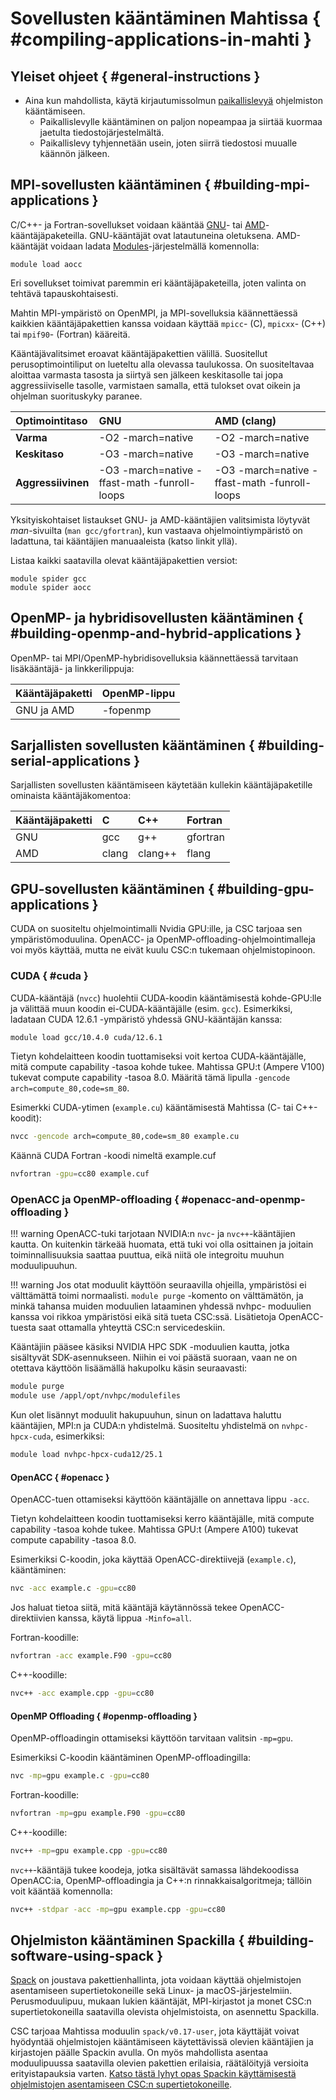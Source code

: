 # Sovellusten kääntäminen Mahtissa { #compiling-applications-in-mahti }

## Yleiset ohjeet { #general-instructions }


- Aina kun mahdollista, käytä kirjautumissolmun [paikallislevyä](disk.md#login-nodes) ohjelmiston kääntämiseen.
    - Paikallislevylle kääntäminen on paljon nopeampaa ja siirtää kuormaa jaetulta tiedostojärjestelmältä. 
    - Paikallislevy tyhjennetään usein, joten siirrä tiedostosi muualle käännön jälkeen. 


## MPI-sovellusten kääntäminen { #building-mpi-applications }

C/C++- ja Fortran-sovellukset voidaan kääntää
[GNU](https://gcc.gnu.org)- tai [AMD](https://developer.amd.com/amd-aocc/)-
kääntäjäpaketeilla. GNU-kääntäjät ovat latautuneina oletuksena. AMD-kääntäjät voidaan
ladata [Modules](modules.md)-järjestelmällä komennolla:
```
module load aocc
```

Eri sovellukset toimivat paremmin eri kääntäjäpaketeilla, joten valinta
on tehtävä tapauskohtaisesti.

Mahtin MPI-ympäristö on OpenMPI, ja MPI-sovelluksia käännettäessä kaikkien
kääntäjäpakettien kanssa voidaan käyttää
`mpicc`- (C), `mpicxx`- (C++) tai `mpif90`- (Fortran) kääreitä.

Kääntäjävalitsimet eroavat kääntäjäpakettien välillä. Suositellut
perusoptimointiliput on lueteltu alla olevassa taulukossa. On suositeltavaa aloittaa
varmasta tasosta ja siirtyä sen jälkeen keskitasolle tai jopa aggressiiviselle tasolle,
varmistaen samalla, että tulokset ovat oikein ja ohjelman suorituskyky paranee. 


| Optimointitaso | GNU               | AMD (clang) |
| :------------- | :---------------- | :----------- |
| **Varma**      | -O2 -march=native | -O2 -march=native  |
| **Keskitaso**  | -O3 -march=native | -O3 -march=native |
| **Aggressiivinen** | -O3 -march=native -ffast-math -funroll-loops | -O3 -march=native -ffast-math -funroll-loops |


Yksityiskohtaiset listaukset GNU- ja AMD-kääntäjien valitsimista löytyvät
_man_-sivuilta (`man gcc/gfortran`), kun vastaava ohjelmointiympäristö on ladattuna,
tai kääntäjien manuaaleista (katso linkit yllä).

Listaa kaikki saatavilla olevat kääntäjäpakettien versiot:
```
module spider gcc
module spider aocc
```

<!-- ### Intel compilers { #intel-compilers }

!!! warning
    Support for Intel compilers may be somewhat limited and may lack certain functionalities. For more detailed information, it is recommended to contact the CSC service desk.

Access to the Intel compilers can be obtained by loading the .unsupported modules:

```
module load .unsupported
module load intel-oneapi-compilers/2021.4.0
```

Comprehensive information about flags and optimization options that can be used with the compiler can be found in the manual pages, accessible with `man icc/ifort`. -->

## OpenMP- ja hybridi­sovellusten kääntäminen { #building-openmp-and-hybrid-applications }

OpenMP- tai MPI/OpenMP-hybridisovelluksia käännettäessä tarvitaan
lisäkääntäjä- ja linkkerilippuja:

| Kääntäjäpaketti | OpenMP-lippu |
| :-------------- | :----------- |
| GNU ja AMD      | -fopenmp     |


## Sarjallisten sovellusten kääntäminen { #building-serial-applications }

Sarjallisten sovellusten kääntämiseen käytetään kullekin kääntäjäpaketille
ominaista kääntäjäkomentoa:

| Kääntäjäpaketti | C  | C++ | Fortran |
| :-------------- | :- | :-- | :------ |
| GNU             | gcc | g++ | gfortran |
| AMD             | clang | clang++ | flang |

## GPU-sovellusten kääntäminen { #building-gpu-applications }

CUDA on suositeltu ohjelmointimalli Nvidia GPU:ille, ja CSC tarjoaa sen
ympäristömoduulina. OpenACC- ja OpenMP-offloading-ohjelmointimalleja
voi myös käyttää, mutta ne eivät kuulu CSC:n tukemaan ohjelmistopinoon.

### CUDA { #cuda }

CUDA-kääntäjä (`nvcc`) huolehtii CUDA-koodin kääntämisestä kohde-GPU:lle ja
välittää muun koodin ei-CUDA-kääntäjälle (esim. `gcc`). Esimerkiksi, ladataan CUDA 12.6.1 -ympäristö
yhdessä GNU-kääntäjän kanssa:

```bash
module load gcc/10.4.0 cuda/12.6.1
```

Tietyn kohdelaitteen koodin tuottamiseksi voit kertoa CUDA-kääntäjälle, mitä
compute capability -tasoa kohde tukee. Mahtissa GPU:t (Ampere V100) tukevat
compute capability -tasoa 8.0. Määritä tämä lipulla
`-gencode arch=compute_80,code=sm_80`.

Esimerkki CUDA-ytimen (`example.cu`) kääntämisestä Mahtissa (C- tai C++-koodit):
```bash
nvcc -gencode arch=compute_80,code=sm_80 example.cu
```

Käännä CUDA Fortran -koodi nimeltä example.cuf
```bash
nvfortran -gpu=cc80 example.cuf
```

### OpenACC ja OpenMP-offloading { #openacc-and-openmp-offloading }

!!! warning
    OpenACC-tuki tarjotaan NVIDIA:n `nvc`- ja
    `nvc++`-kääntäjien kautta. On kuitenkin tärkeää huomata, että
    tuki voi olla osittainen ja joitain toiminnallisuuksia saattaa puuttua,
    eikä niitä ole integroitu muuhun moduulipuuhun.

!!! warning
    Jos otat moduulit käyttöön seuraavilla ohjeilla,
    ympäristösi ei välttämättä toimi normaalisti. `module purge` -komento
    on välttämätön, ja minkä tahansa muiden moduulien lataaminen yhdessä nvhpc-
    moduulien kanssa voi rikkoa ympäristösi eikä sitä tueta CSC:ssä. Lisätietoja
    OpenACC-tuesta saat ottamalla yhteyttä CSC:n servicedeskiin.

Kääntäjiin pääsee käsiksi NVIDIA HPC SDK -moduulien kautta, jotka sisältyvät SDK-asennukseen.
Niihin ei voi päästä suoraan, vaan ne on otettava käyttöön lisäämällä hakupolku käsin seuraavasti:
```bash
module purge
module use /appl/opt/nvhpc/modulefiles
```

Kun olet lisännyt moduulit hakupuuhun, sinun on ladattava haluttu kääntäjien, MPI:n ja CUDA:n yhdistelmä.
Suositeltu yhdistelmä on `nvhpc-hpcx-cuda`, esimerkiksi:
```bash
module load nvhpc-hpcx-cuda12/25.1
```
#### OpenACC { #openacc }

OpenACC-tuen ottamiseksi käyttöön kääntäjälle on annettava lippu `-acc`.

Tietyn kohdelaitteen koodin tuottamiseksi kerro kääntäjälle,
mitä compute capability -tasoa kohde tukee. Mahtissa GPU:t (Ampere A100)
tukevat compute capability -tasoa 8.0. 

Esimerkiksi C-koodin, joka käyttää OpenACC-direktiivejä (`example.c`), kääntäminen:

```bash
nvc -acc example.c -gpu=cc80
```

Jos haluat tietoa siitä, mitä kääntäjä käytännössä tekee OpenACC-direktiivien kanssa, käytä lippua `-Minfo=all`.

Fortran-koodille:
```bash
nvfortran -acc example.F90 -gpu=cc80
```

C++-koodille:
```bash
nvc++ -acc example.cpp -gpu=cc80
```

#### OpenMP Offloading { #openmp-offloading }

OpenMP-offloadingin ottamiseksi käyttöön tarvitaan valitsin `-mp=gpu`.

Esimerkiksi C-koodin kääntäminen OpenMP-offloadingilla:
```bash
nvc -mp=gpu example.c -gpu=cc80
```

Fortran-koodille:
```bash
nvfortran -mp=gpu example.F90 -gpu=cc80
```

C++-koodille:
```bash
nvc++ -mp=gpu example.cpp -gpu=cc80
```

`nvc++`-kääntäjä tukee koodeja, jotka sisältävät samassa lähdekoodissa OpenACC:ia, OpenMP-offloadingia ja C++:n rinnakkaisalgoritmeja; tällöin voit kääntää komennolla:
```bash
nvc++ -stdpar -acc -mp=gpu example.cpp -gpu=cc80
```

<!-- For MPI, load the module
```bash
module load openmpi/4.1.2
```

The use of the wrappers `mpicc`, `mpic++`, `mpif90`, executes the corresponding `nvc`,`nvc++`,`nvfortran` respectively. -->

## Ohjelmiston kääntäminen Spackilla { #building-software-using-spack }

[Spack](https://spack.io) on joustava pakettienhallinta, jota voidaan käyttää
ohjelmistojen asentamiseen supertietokoneille sekä Linux- ja macOS-järjestelmiin.
Perusmoduulipuu, mukaan lukien kääntäjät, MPI-kirjastot ja monet CSC:n supertietokoneilla
saatavilla olevista ohjelmistoista, on asennettu Spackilla.

CSC tarjoaa Mahtissa moduulin `spack/v0.17-user`, jota käyttäjät voivat hyödyntää
ohjelmistojen kääntämiseen käytettävissä olevien kääntäjien ja kirjastojen päälle Spackin avulla.
On myös mahdollista asentaa moduulipuussa saatavilla olevien pakettien erilaisia,
räätälöityjä versioita erityistapauksia varten. [Katso tästä lyhyt opas Spackin
käyttämisestä ohjelmistojen asentamiseen CSC:n supertietokoneille](../support/tutorials/user-spack.md).